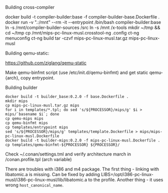 Building cross-compiler

docker build -t compiler-builder:base -f compiler-builder-base.Dockerfile .
docker run -v ".:/mnt" --rm -it --entrypoint /bin/bash compiler-builder:base
ln -s /mnt/compiler-builder-sources /src
ln -s /mnt /x-tools
mkdir ~/tmp && cd ~/tmp
cp /mnt/mips-pc-linux-musl.crosstool-ng .config
ct-ng menuconfig
ct-ng build
tar -czvf mips-pc-linux-musl.tar.gz mips-pc-linux-musl

Building qemu-static:

https://github.com/ziglang/qemu-static

Make qemu-binfmt script (use /etc/init.d/qemu-binfmt) and get static qemu-{arch}, copy
entrypoint.

Building builder

```
docker build -t builder_base:0.2.0 -f base.Dockerfile .
mkdir mips
cp mips-pc-linux-musl.tar.gz mips
for i in templates/*.tpl; do sed 's/${PROCESSOR}/mips/g' $i > mips/`basename $i`; done
cp qemu-mips mips
cp qemu-binfmt mips
cp templates/entrypoint mips
sed 's/${PROCESSOR}/mips/g' templates/template.Dockerfile > mips/mips-pc-linux-musl.Dockerfile
docker build -t builder-mips:0.2.0 -f mips-pc-linux-musl.Dockerfile .
cp templates/qemu-binfmt-${PROCESSOR} ${PROCESSOR}/
```

Check ~/.conan/settings.tml and verify architecture march in <arch>/conan.profile.tpl (arch variable)


There are troubles with i386 and m4 package. The first thing - linking with libatomic.a is
missing. Can be fixed by adding
LIBS=/opt/i386-pc-linux-musl/i386-pc-linux-musl/lib/libatomic.a to the profile. Another
thing - it uses wrong `host_canonical_name`.
